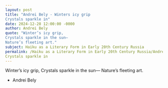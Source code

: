 ```yaml
---
layout: post
title: "Andrei Bely - Winters icy grip
Crystals sparkle in"
date: 2024-12-28 12:00:00 -0000
author: Andrei Bely
quote: "Winter’s icy grip,
Crystals sparkle in the sun—
Nature’s fleeting art."
subject: Haiku as a Literary Form in Early 20th Century Russia
permalink: /Haiku as a Literary Form in Early 20th Century Russia/Andrei Bely/Andrei Bely - Winters icy grip
Crystals sparkle in
---
```


Winter’s icy grip,
Crystals sparkle in the sun—
Nature’s fleeting art.

- Andrei Bely
